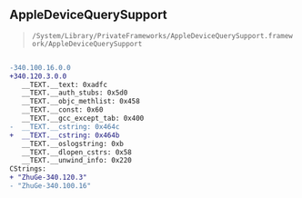 ## AppleDeviceQuerySupport

> `/System/Library/PrivateFrameworks/AppleDeviceQuerySupport.framework/AppleDeviceQuerySupport`

```diff

-340.100.16.0.0
+340.120.3.0.0
   __TEXT.__text: 0xadfc
   __TEXT.__auth_stubs: 0x5d0
   __TEXT.__objc_methlist: 0x458
   __TEXT.__const: 0x60
   __TEXT.__gcc_except_tab: 0x400
-  __TEXT.__cstring: 0x464c
+  __TEXT.__cstring: 0x464b
   __TEXT.__oslogstring: 0xb
   __TEXT.__dlopen_cstrs: 0x58
   __TEXT.__unwind_info: 0x220
CStrings:
+ "ZhuGe-340.120.3"
- "ZhuGe-340.100.16"

```
